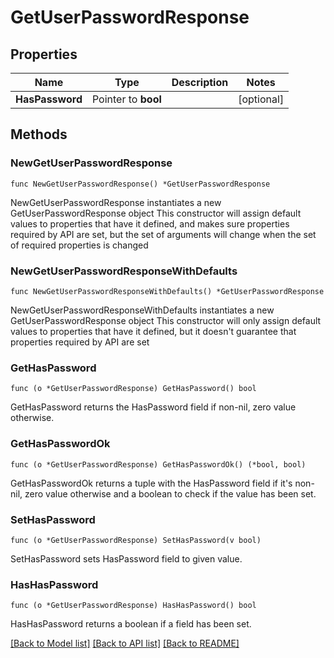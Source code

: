 # GetUserPasswordResponse

## Properties

Name | Type | Description | Notes
------------ | ------------- | ------------- | -------------
**HasPassword** | Pointer to **bool** |  | [optional] 

## Methods

### NewGetUserPasswordResponse

`func NewGetUserPasswordResponse() *GetUserPasswordResponse`

NewGetUserPasswordResponse instantiates a new GetUserPasswordResponse object
This constructor will assign default values to properties that have it defined,
and makes sure properties required by API are set, but the set of arguments
will change when the set of required properties is changed

### NewGetUserPasswordResponseWithDefaults

`func NewGetUserPasswordResponseWithDefaults() *GetUserPasswordResponse`

NewGetUserPasswordResponseWithDefaults instantiates a new GetUserPasswordResponse object
This constructor will only assign default values to properties that have it defined,
but it doesn't guarantee that properties required by API are set

### GetHasPassword

`func (o *GetUserPasswordResponse) GetHasPassword() bool`

GetHasPassword returns the HasPassword field if non-nil, zero value otherwise.

### GetHasPasswordOk

`func (o *GetUserPasswordResponse) GetHasPasswordOk() (*bool, bool)`

GetHasPasswordOk returns a tuple with the HasPassword field if it's non-nil, zero value otherwise
and a boolean to check if the value has been set.

### SetHasPassword

`func (o *GetUserPasswordResponse) SetHasPassword(v bool)`

SetHasPassword sets HasPassword field to given value.

### HasHasPassword

`func (o *GetUserPasswordResponse) HasHasPassword() bool`

HasHasPassword returns a boolean if a field has been set.


[[Back to Model list]](../README.md#documentation-for-models) [[Back to API list]](../README.md#documentation-for-api-endpoints) [[Back to README]](../README.md)


